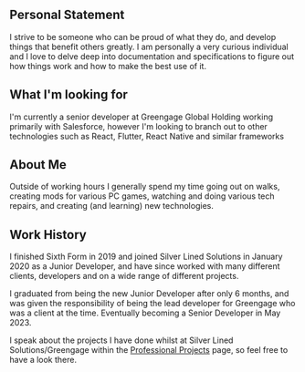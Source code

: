 ## Personal Statement

I strive to be someone who can be proud of what they do, and develop things that benefit others greatly. I am personally a very curious individual and I love to delve deep into documentation and specifications to figure out how things work and how to make the best use of it.

## What I'm looking for

I'm currently a senior developer at Greengage Global Holding working primarily with Salesforce, however I'm looking to branch out to other technologies such as React, Flutter, React Native and similar frameworks

## About Me

Outside of working hours I generally spend my time going out on walks, creating mods for various PC games, watching and doing various tech repairs, and creating (and learning) new technologies.

## Work History

I finished Sixth Form in 2019 and joined Silver Lined Solutions in January 2020 as a Junior Developer, and have since worked with many different clients, developers and on a wide range of different projects.

I graduated from being the new Junior Developer after only 6 months, and was given the responsibility of being the lead developer for Greengage who was a client at the time. Eventually becoming a Senior Developer in May 2023.

I speak about the projects I have done whilst at Silver Lined Solutions/Greengage within the [Professional Projects](/professional-projects) page, so feel free to have a look there.
